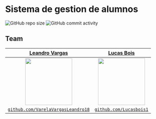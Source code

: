 # Sistema de gestion de alumnos

![GitHub repo size](https://img.shields.io/github/repo-size/cfp403/Sistema-de-gestion-de-alumnos)
![GitHub commit activity](https://img.shields.io/github/commit-activity/m/CFP403/sistema-de-gestion-de-alumnos)

## Team

| <a href="https://github.com/VarelaVargasLeandro18" target="_blank">**Leandro Vargas**</a> | <a href="https://github.com/LucasBois1" target="_blank">**Lucas Bois**</a>
| :---: |:---:|
| <img src="https://avatars2.githubusercontent.com/u/60492025?s=460&v=4" width="150" height="150"> | <img src="https://avatars2.githubusercontent.com/u/44686060?s=460&v=4" width="150" height="150"> |
| <a href="http://github.com/VarelaVargasLeandro18" target="_blank">`github.com/VarelaVargasLeandro18`</a> | <a href="http://github.com/Lucasbois1" target="_blank">`github.com/Lucasbois1`</a> 
